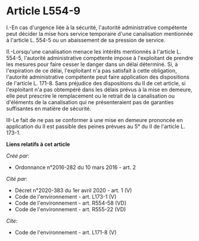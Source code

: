 # Article L554-9

I.-En cas d'urgence liée à la sécurité, l'autorité administrative compétente peut décider la mise hors service temporaire
d'une canalisation mentionnée à l'article L. 554-5 ou un abaissement de sa pression de service. 

II.-Lorsqu'une canalisation menace les intérêts mentionnés à l'article L. 554-5, l'autorité administrative compétente impose
à l'exploitant de prendre les mesures pour faire cesser le danger dans un délai déterminé. Si, à l'expiration de ce délai,
l'exploitant n'a pas satisfait à cette obligation, l'autorité administrative compétente peut faire application des
dispositions de l'article L. 171-8. Sans préjudice des dispositions du II de cet article, si l'exploitant n'a pas obtempéré
dans les délais prévus à la mise en demeure, elle peut prescrire le remplacement ou le retrait de la canalisation ou
d'éléments de la canalisation qui ne présenteraient pas de garanties suffisantes en matière de sécurité. 

III-Le fait de ne pas se conformer à une mise en demeure prononcée en application du II est passible des peines prévues au 5°
du II de l'article L. 173-1.

**Liens relatifs à cet article**

_Créé par_:

  - Ordonnance n°2016-282 du 10 mars 2016 - art. 2

_Cité par_:

  - Décret n°2020-383 du 1er avril 2020 - art. 1 (V)
  - Code de l'environnement - art. L173-1 (V)
  - Code de l'environnement - art. R554-58 (VD)
  - Code de l'environnement - art. R555-22 (VD)

_Cite_:

  - Code de l'environnement - art. L171-8 (V)
